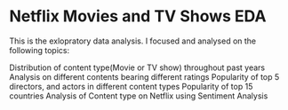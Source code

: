 # Netflix Movies and TV Shows EDA
This is the exlopratory data analysis. I focused and analysed on the following topics:

Distribution of content type(Movie or TV show) throughout past years
Analysis on different contents bearing different ratings
Popularity of top 5 directors, and actors in different content types
Popularity of top 15 countries
Analysis of Content type on Netflix using Sentiment Analysis
